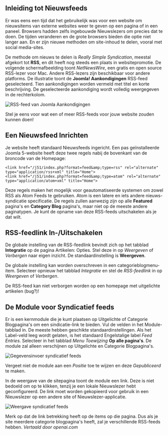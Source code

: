 <!-- Filename: jdocmanual?manual=user&heading=news&filename=news-feeds.md / Display title: Nieuwsfeeds -->

## Inleiding tot Nieuwsfeeds

Er was eens een tijd dat het gebruikelijk was voor een website om nieuwsitems van externe websites weer te geven op een pagina of in een paneel. Browsers hadden zelfs ingebouwde Nieuwslezers om precies dat te doen. De tijden veranderen en de grote browsers bieden die optie niet langer aan. En er zijn nieuwe methoden om site-inhoud te delen, vooral met social media-sites.

De methode om nieuws te delen is *Really Simple Syndication*, meestal afgekort tot **RSS**, en dit heeft nog steeds een plaats in websitepromotie. De volgende schermafbeelding toont *NetNewsWire*, een gratis en open source RSS-lezer voor Mac. Andere RSS-lezers zijn beschikbaar voor andere platforms. De illustratie toont de **Joomla! Aankondigingen** RSS-feed geselecteerd. Tien aankondigingen worden vermeld met titel en korte beschrijving. De geselecteerde aankondiging wordt volledig weergegeven in de rechterkolom.

![RSS-feed van Joomla Aankondigingen](../../../en/images/news-feeds/news-netnewswire-display.png "Joomla Aankondigingen")

Stel je eens voor wat een of meer RSS-feeds voor jouw website zouden kunnen doen!

## Een Nieuwsfeed Inrichten

Je website heeft standaard Nieuwsfeeds ingericht. Een pas geïnstalleerde Joomla 5-website heeft deze twee regels nabij de bovenkant van de broncode van de Homepage:

```
<link href="/j51/index.php?format=feed&amp;type=rss" rel="alternate" type="application/rss+xml" title="Home">
<link href="/j51/index.php?format=feed&amp;type=atom" rel="alternate" type="application/atom+xml" title="Home">
```
Deze regels maken het mogelijk voor geautomatiseerde systemen om zowel RSS als Atom Feeds te gebruiken. Atom is een latere en iets andere nieuws-syndicatie specificatie. De regels zullen aanwezig zijn op alle **Featured** pagina's en **Category Blog** pagina's, maar niet op de meeste andere paginatypen. Je kunt de opname van deze RSS-feeds uitschakelen als je dat wilt.

## RSS-feedlink In-/Uitschakelen

De globale instelling van de RSS-feedlink bevindt zich op het tabblad **Integratie** op de pagina Artikelen: Opties. Stel deze in op *Weergeven* of *Verbergen* naar eigen inzicht. De standaardinstelling is **Weergeven**.

De globale instelling kan worden overschreven in een categorieblogmenu-item. Selecteer opnieuw het tabblad *Integratie* en stel de *RSS-feedlink* in op *Weergeven* of *Verbergen*.

De RSS-feed kan niet verborgen worden op een homepage met uitgelichte artikelen (bug?)!

## De Module voor Syndicatief feeds

Er is een kernmodule die je kunt plaatsen op Uitgelichte of Categorie Blogpagina's om een sindicatie-link te bieden. Vul de velden in het Module-tabblad in. De meeste hebben geschikte standaardinstellingen. Als het Label-veld leeg wordt gelaten, is het standaard Engelstalige label *Feed Entries*. Selecteer in het tabblad *Menu Toewijzing* **Op alle pagina's**. De module zal alleen verschijnen op Uitgelichte en Categorie Blogpagina's.

![Gegevensinvoer syndicatief feeds](../../../en/images/news-feeds/news-syndication-feeds-form.png "Gegevensinvoer syndicatief feeds")

Vergeet niet de module aan een *Positie* toe te wijzen en deze *Gepubliceerd* te maken.

In de weergave van de sitepagina toont de module een link. Deze is niet bedoeld om op te klikken, tenzij je een lokale Nieuwslezer hebt geconfigureerd. De link moet worden gekopieerd voor gebruik in een Nieuwslezer op een andere site of Nieuwslezer-applicatie.

![Weergave syndicatief feeds](../../../en/images/news-feeds/news-syndication-feeds-display.png "Weergave syndicatief feeds")

Merk op dat de link betrekking heeft op de items op die pagina. Dus als je site meerdere categorie blogpagina's heeft, zal je verschillende RSS-feeds hebben.
*Vertaald door openai.com*

